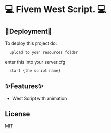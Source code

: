 
# 💻 Fivem West Script. 💻




## 🚀Deployment🚀

To deploy this project do:

```bash
  upload to your resources folder
```
enter this into your server.cfg

```bash
  start {the script name}
```

## ✨Features✨

- West Script with animation



## License

[MIT](https://choosealicense.com/licenses/mit/)

